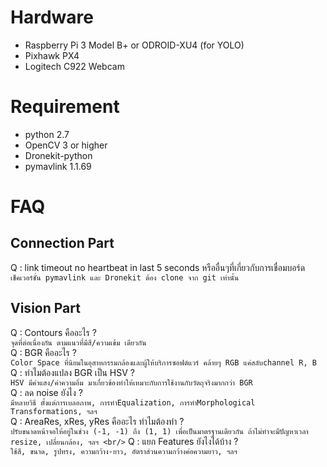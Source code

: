 # Hardware
- Raspberry Pi 3 Model B+ or ODROID-XU4 (for YOLO)
- Pixhawk PX4
- Logitech C922 Webcam

# Requirement
- python 2.7
- OpenCV 3 or higher
- Dronekit-python
- pymavlink 1.1.69

# FAQ
## Connection Part
Q : link timeout no heartbeat in last 5 seconds หรืออื่นๆที่เกี่ยวกับการเชื่อมบอร์ด<br/>
    ```
    เช็คเวอร์ชั่น pymavlink และ Dronekit ต้อง clone จาก git เท่านั้น
    ```
## Vision Part
Q : Contours คืออะไร ?<br/>
    ```
    จุดที่ต่อเนื่องกัน ตามแนวที่มีสี/ความเข้ม เดียวกัน
    ```
    <br/>
Q : BGR คืออะไร ?<br/>
    ```
    Color Space ที่นิยมในอุสาหกรรมกล้องและผู้ให้บริการซอฟต์แวร์ คล้ายๆ RGB แค่สลับchannel R, B
    ```
    <br/>
Q : ทำไมต้องแปลง BGR เป็น HSV ?<br/>
    ```
    HSV มีค่าแสง/ค่าความอิ่ม มาเกี่ยวข้องทำให้เหมาะกับการใช้งานกับวัตถุจริงมากกว่า BGR
    ```
    <br/>
Q : ลด noise ยังไง ?<br/>
    ```
    มีหลายวิธี ตั้งแต่การเบลอภาพ, การทำEqualization, การทำMorphological Transformations, ฯลฯ
    ```
    <br/>
Q : AreaRes, xRes, yRes คืออะไร ทำไมต้องทำ ?<br/>
    ```
    ปรับขนาดหน้าจอให้อยู่ในช่วง (-1, -1) ถึง (1, 1) เพื่อเป็นมาตรฐานเดียวกัน
    ถ้าไม่ทำจะมีปัญหาเวลา resize, เปลี่ยนกล้อง, ฯลฯ
    <br/>
    ```
Q : แยก Features ยังไงได้บ้าง ?<br/>
    ```
    ใช้สี, ขนาด, รูปทรง, ความกว้าง-ยาว, อัตราส่วนความกว้างค่อความยาว, ฯลฯ
    ```
    <br/>